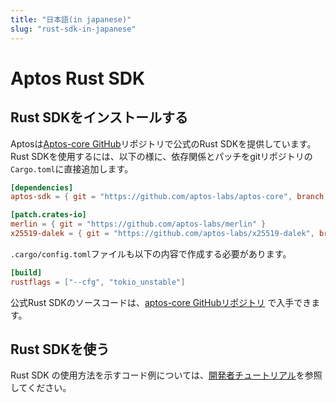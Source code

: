 ```yaml
---
title: "日本語(in japanese)"
slug: "rust-sdk-in-japanese"
---
```


# Aptos Rust SDK

## Rust SDKをインストールする

Aptosは[Aptos-core GitHub](https://github.com/aptos-labs/aptos-core/tree/main/sdk)リポジトリで公式のRust SDKを提供しています。Rust SDKを使用するには、以下の様に、依存関係とパッチをgitリポジトリの`Cargo.toml`に直接追加します。 

```toml
[dependencies]
aptos-sdk = { git = "https://github.com/aptos-labs/aptos-core", branch = "devnet" }

[patch.crates-io]
merlin = { git = "https://github.com/aptos-labs/merlin" }
x25519-dalek = { git = "https://github.com/aptos-labs/x25519-dalek", branch = "zeroize_v1" }
```

`.cargo/config.toml`ファイルも以下の内容で作成する必要があります。 

```toml
[build]
rustflags = ["--cfg", "tokio_unstable"]
```

公式Rust SDKのソースコードは、[aptos-core GitHubリポジトリ](https://github.com/aptos-labs/aptos-core/tree/main/sdk)
で入手できます。

## Rust SDKを使う

Rust SDK の使用方法を示すコード例については、[開発者チュートリアル](../../tutorials/index.md)を参照してください。